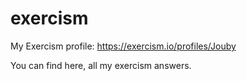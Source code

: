 # exercism

My Exercism profile: https://exercism.io/profiles/Jouby

You can find here, all my exercism answers.
